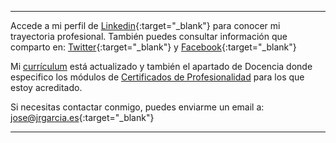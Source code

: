 <hr size="5px" color="#268BD4" />

Accede a mi perfil de [Linkedin](https://www.linkedin.com/in/joseramongg){:target="_blank"} para conocer mi trayectoria profesional. También puedes consultar información que comparto en: [Twitter](https://twitter.com/joseramongg){:target="_blank"} y [Facebook](https://www.facebook.com/joseramon.garcia.3382/){:target="_blank"}  

Mi [currículum](cv.md) está actualizado y también el apartado de Docencia donde especifico los módulos de [Certificados de Profesionalidad](docencia.md) para los que estoy acreditado.  

Si necesitas contactar conmigo, puedes enviarme un email a: [jose@jrgarcia.es](mailto:jose@jrgarcia.es){:target="_blank"}   

<hr size="5px" color="#268BD4" />